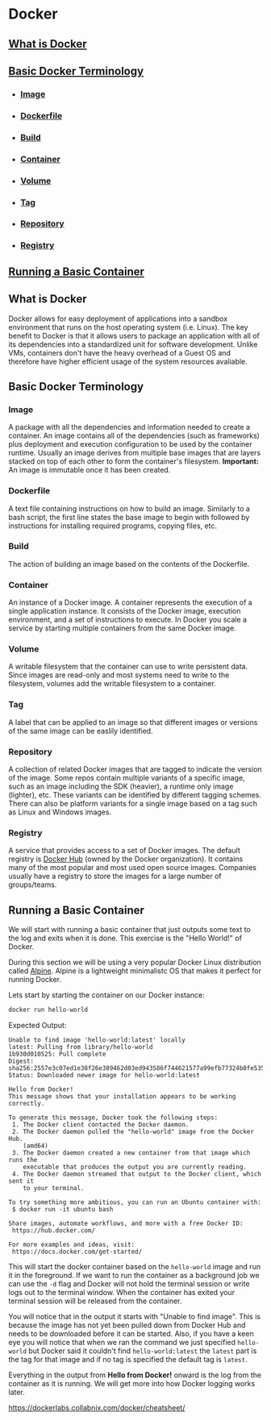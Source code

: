 # Docker
## [What is Docker](#whatis)
## [Basic Docker Terminology](#terminology)
- ### [Image](#image1)
- ### [Dockerfile](#dockerfile1)
- ### [Build](#build1)
- ### [Container](#container1)
- ### [Volume](#volume1)
- ### [Tag](#tag1)
- ### [Repository](#repository1)
- ### [Registry](#registry1)
## [Running a Basic Container](#run)

## <a name="whatis"></a>What is Docker

Docker allows for easy deployment of applications into a sandbox environment that runs on the host operating system (i.e. Linux). The key benefit to Docker is that it allows users to package an application with all of its dependencies into a standardized unit for software development. Unlike VMs, containers don't have the heavy overhead of a Guest OS and therefore have higher efficient usage of the system resources avaliable.

## <a name="terminology"></a>Basic Docker Terminology

### <a name="image1"></a>**Image**

A package with all the dependencies and information needed to create a container. An image contains all of the dependencies (such as frameworks) plus deployment and execution configuration to be used by the container runtime. Usually an image derives from multiple base images that are layers stacked on top of each other to form the container's filesystem. **Important:** An image is immutable once it has been created.

### <a name="dockerfile1"></a>**Dockerfile**

A text file containing instructions on how to build an image. Similarly to a bash script, the first line states the base image to begin with followed by instructions for installing required programs, copying files, etc.

### <a name="build1"></a>**Build**

The action of building an image based on the contents of the Dockerfile.

### <a name="container1"></a>**Container**

An instance of a Docker image. A container represents the execution of a single application instance. It consists of the Docker image, execution environment, and a set of instructions to execute. In Docker you scale a service by starting multiple containers from the same Docker image.

### <a name="volume1"></a>**Volume**

A writable filesystem that the container can use to write persistent data. Since images are read-only and most systems need to write to the filesystem, volumes add the writable filesystem to a container.

### <a name="tag1"></a>**Tag**

A label that can be applied to an image so that different images or versions of the same image can be easlily identified.

### <a name="repository1"></a>**Repository**

A collection of related Docker images that are tagged to indicate the version of the image. Some repos contain multiple variants of a specific image, such as an image including the SDK (heavier), a runtime only image (lighter), etc. These variants can be identified by different tagging schemes. There can also be platform variants for a single image based on a tag such as Linux and Windows images.

### <a name="registry1"></a>**Registry**

A service that provides access to a set of Docker images. The default registry is [Docker Hub](https://hub.docker.com) (owned by the Docker organization). It contains many of the most popular and most used open source images. Companies usually have a registry to store the images for a large number of groups/teams.

## <a name="run"></a>Running a Basic Container

We will start with running a basic container that just outputs some text to the log and exits when it is done. This exercise is the "Hello World!" of Docker.

During this section we will be using a very popular Docker Linux distribution called [Alpine](https://alpinelinux.org/). Alpine is a lightweight minimalistc OS that makes it perfect for running Docker.

Lets start by starting the container on our Docker instance:

```bash
docker run hello-world
```

Expected Output:

```text
Unable to find image 'hello-world:latest' locally
latest: Pulling from library/hello-world
1b930d010525: Pull complete
Digest: sha256:2557e3c07ed1e38f26e389462d03ed943586f744621577a99efb77324b0fe535
Status: Downloaded newer image for hello-world:latest

Hello from Docker!
This message shows that your installation appears to be working correctly.

To generate this message, Docker took the following steps:
 1. The Docker client contacted the Docker daemon.
 2. The Docker daemon pulled the "hello-world" image from the Docker Hub.
    (amd64)
 3. The Docker daemon created a new container from that image which runs the
    executable that produces the output you are currently reading.
 4. The Docker daemon streamed that output to the Docker client, which sent it
    to your terminal.

To try something more ambitious, you can run an Ubuntu container with:
 $ docker run -it ubuntu bash

Share images, automate workflows, and more with a free Docker ID:
 https://hub.docker.com/

For more examples and ideas, visit:
 https://docs.docker.com/get-started/

```

This will start the docker container based on the `hello-world` image and run it in the foreground. If we want to run the container as a background job we can use the `-d` flag and Docker will not hold the terminal session or write logs out to the terminal window. When the container has exited your terminal session will be released from the container.

You will notice that in the output it starts with "Unable to find image". This is because the image has not yet been pulled down from Docker Hub and needs to be downloaded before it can be started. Also, if you have a keen eye you will notice that when we ran the command we just specified `hello-world` but Docker said it couldn't find `hello-world:latest` the `latest` part is the tag for that image and if no tag is specified the default tag is `latest`.

Everything in the output from **Hello from Docker!** onward is the log from the container as it is running. We will get more into how Docker logging works later.


https://dockerlabs.collabnix.com/docker/cheatsheet/